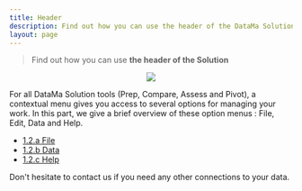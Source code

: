 ```yaml
---
title: Header
description: Find out how you can use the header of the DataMa Solutions
layout: page
---
```


> Find out how you can use **the header of the Solution**

<center><img src="{{site.url}}/{{site.baseurl}}/core_app/new/interface/header/images/header.jpg"/></center>



For all DataMa Solution tools (Prep, Compare, Assess and Pivot), a contextual menu gives you access to several options for managing your work. In this part, we give a brief overview of these option menus : File, Edit, Data and Help.


- [1.2.a File]({{site.url}}/{{site.baseurl}}/core_app/new/interface/header/file.html)
- [1.2.b Data]({{site.url}}/{{site.baseurl}}/core_app/new/interface/header/data.html)
- [1.2.c Help]({{site.url}}/{{site.baseurl}}/core_app/new/interface/header/help.html)




Don't hesitate to contact us if you need any other connections to your data.

